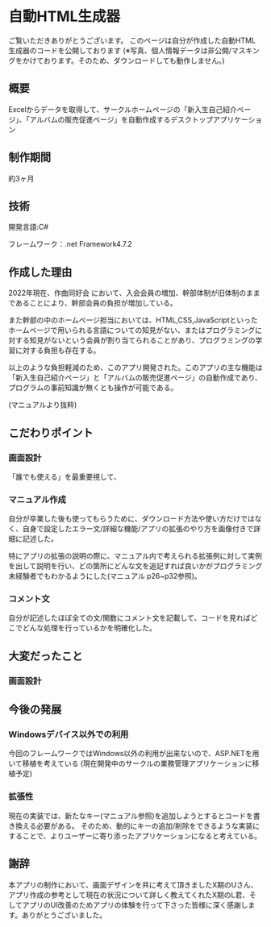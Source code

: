 # 自動HTML生成器
ご覧いただきありがとうございます。 このページは自分が作成した自動HTML生成器のコードを公開しております
(※写真、個人情報データは非公開/マスキングをかけております。そのため、ダウンロードしても動作しません。)

## 概要
Excelからデータを取得して、サークルホームページの「新入生自己紹介ページ」、「アルバムの販売促進ページ」を自動作成するデスクトップアプリケーション

## 制作期間
約3ヶ月

## 技術
開発言語:C#

フレームワーク：.net Framework4.7.2


## 作成した理由
2022年現在、作曲同好会 において、入会会員の増加、幹部体制が旧体制のままであることにより、幹部会員の負担が増加している。

また幹部の中のホームページ担当においては、HTML,CSS,JavaScriptといったホームページで用いられる言語についての知見がない、またはプログラミングに対する知見がないという会員が割り当てられることがあり、プログラミングの学習に対する負担も存在する。

以上のような負担軽減のため、このアプリ開発された。このアプリの主な機能は「新入生自己紹介ページ」と「アルバムの販売促進ページ」の自動作成であり、プログラムの事前知識が無くとも操作が可能である。

(マニュアルより抜粋)

## こだわりポイント
### 画面設計
「誰でも使える」を最重要視して、

### マニュアル作成
自分が卒業した後も使ってもらうために、ダウンロード方法や使い方だけではなく、自身で設定したエラー文/詳細な機能/アプリの拡張のやり方を画像付きで詳細に記述した。

特にアプリの拡張の説明の際に、マニュアル内で考えられる拡張例に対して実例を出して説明を行い、どの箇所にどんな文を追記すれば良いかがプログラミング未経験者でもわかるようにした(マニュアル p26~p32参照)。


### コメント文
自分が記述したほぼ全ての文/関数にコメント文を記載して、コードを見ればどこでどんな処理を行っているかを明確化した。


## 大変だったこと
### 画面設計



## 今後の発展
### Windowsデバイス以外での利用
今回のフレームワークではWindows以外の利用が出来ないので、ASP.NETを用いて移植を考えている
(現在開発中のサークルの業務管理アプリケーションに移植予定)

### 拡張性
現在の実装では、新たなキー(マニュアル参照)を追加しようとするとコードを書き換える必要がある。
そのため、動的にキーの追加/削除をできるような実装にすることで、よりユーザーに寄り添ったアプリケーションになると考えている。

## 謝辞
本アプリの制作において、画面デザインを共に考えて頂きましたX期のUさん、アプリ作成の参考として現在の状況について詳しく教えてくれたX期のL君、そしてアプリのUI改善のためアプリの体験を行って下さった皆様に深く感謝します。ありがとうございました。
